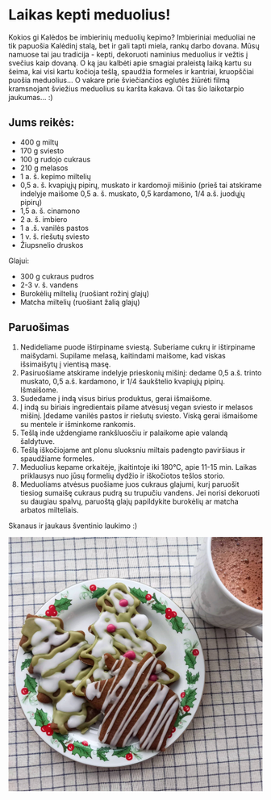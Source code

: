 # Laikas kepti meduolius!

Kokios gi Kalėdos be imbierinių meduolių kepimo? Imbieriniai meduoliai ne tik papuošia Kalėdinį stalą, bet ir gali tapti miela, rankų darbo dovana. Mūsų namuose tai jau tradicija - kepti, dekoruoti naminius meduolius ir vežtis į svečius kaip dovaną. O ką jau kalbėti apie smagiai praleistą laiką kartu su šeima, kai visi kartu kočioja tešlą, spaudžia formeles ir kantriai, kruopščiai puošia meduolius... O vakare prie šviečiančios eglutės žiūrėti filmą kramsnojant šviežius meduolius su karšta kakava. Oi tas šio laikotarpio jaukumas... :)

## Jums reikės:
* 400 g miltų
* 170 g sviesto
* 100 g rudojo cukraus
* 210 g melasos
* 1 a. š. kepimo miltelių
* 0,5 a. š. kvapiųjų pipirų, muskato ir kardomoji mišinio (prieš tai atskirame indelyje maišome 0,5 a. š. muskato, 0,5 kardamono, 1/4 a.š. juodųjų pipirų)
* 1,5 a. š. cinamono
* 2 a. š. imbiero
* 1 a .š. vanilės pastos
* 1 v. š. riešutų sviesto
* Žiupsnelio druskos

Glajui:
* 300 g cukraus pudros
* 2-3 v. š. vandens
* Burokėlių miltelių (ruošiant rožinį glajų)
* Matcha miltelių (ruošiant žalią glajų)

## Paruošimas

1. Nedideliame puode ištirpiname sviestą. Suberiame cukrų ir ištirpiname maišydami. Supilame melasą, kaitindami maišome, kad viskas išsimaišytų į vientisą masę.
2. Pasiruošiame atskirame indelyje prieskonių mišinį: dedame 0,5 a.š. trinto muskato, 0,5 a.š. kardamono, ir 1/4 šaukštelio kvapiųjų pipirų. Išmaišome.
3. Sudedame į indą visus birius produktus, gerai išmaišome.
4. Į indą su biriais ingredientais pilame atvėsusį vegan sviesto ir melasos mišinį. Įdedame vanilės pastos ir riešutų sviesto. Viską gerai išmaišome su mentele ir išminkome rankomis.
5. Tešlą inde uždengiame rankšluosčiu ir palaikome apie valandą šaldytuve.
6. Tešlą iškočiojame ant plonu sluoksniu miltais padengto paviršiaus ir spaudžiame formeles.
7. Meduolius kepame orkaitėje, įkaitintoje iki 180°C, apie 11-15 min. Laikas priklausys nuo jūsų formelių dydžio ir iškočiotos tešlos storio.
8. Meduoliams atvėsus puošiame juos cukraus glajumi, kurį paruošit tiesiog sumaišę cukraus pudrą su trupučiu vandens. Jei norisi dekoruoti su daugiau spalvų, paruoštą glajų papildykite burokėlių ar matcha arbatos milteliais.

Skanaus ir jaukaus šventinio laukimo :)

![name](../../pav/meduoliai.jpg)
